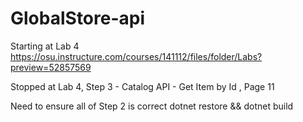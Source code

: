 # GlobalStore-api
Starting at Lab 4 
https://osu.instructure.com/courses/141112/files/folder/Labs?preview=52857569

Stopped at Lab 4, Step 3 - Catalog API - Get Item by Id , Page 11

Need to ensure all of Step 2 is correct 
dotnet restore && dotnet build